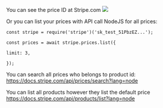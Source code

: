 
You can see the price ID at Stripe.com
![](RkL7BZX.png)

Or you can list your prices with API call
NodeJS for all prices:
```
const stripe = require('stripe')('sk_test_51PbzEZ...');

const prices = await stripe.prices.list({

limit: 3,

});
```

You can search all prices who belongs to product id:
https://docs.stripe.com/api/prices/search?lang=node

You can list all products however they list the default price
https://docs.stripe.com/api/products/list?lang=node